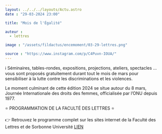 ```yaml
---
layout: ../../../layouts/Actu.astro
date : "29-03-2024 23:00"

title: "Mois de l'Égalité"

auteur :
  - lettres

image : "/assets/fildactus/encemoment/03-29-lettres.png"

source : "https://www.instagram.com/p/C4Puvn-IOUA/"
---
```


ℹ️ Séminaires, tables-rondes, expositions, projections, ateliers, spectacles … vous sont proposés gratuitement durant tout le mois de mars pour sensibiliser à la lutte contre les discriminations et les violences.

Le moment culminant de cette édition 2024 se situe autour du 8 mars, Journée Internationale des droits des femmes, officialisée par l’ONU depuis 1977.

⭐ PROGRAMMATION DE LA FACULTÉ DES LETTRES ⭐

👉 Retrouvez le programme complet sur les sites internet de la Faculté des Lettres et de Sorbonne Université [LIEN](https://lettres.sorbonne-universite.fr/actualites/mois-egalite-2024)